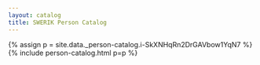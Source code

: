 ```yaml
---
layout: catalog
title: SWERIK Person Catalog
---
```

{% assign p = site.data._person-catalog.i-SkXNHqRn2DrGAVbow1YqN7 %}
{% include person-catalog.html p=p %}

